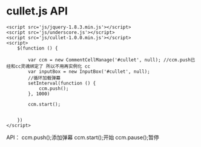 # cullet.js API

	<script src='js/jquery-1.8.3.min.js'></script>
	<script src='js/underscore.js'></script>
	<script src='js/cullet-1.0.0.min.js'></script>
	<script>
		$(function () {

			var ccm = new CommentCellManage('#cullet', null); //ccm.push已经和cc灵魂绑定了 所以不用再实例化 cc
			var inputBox = new InputBox('#cullet', null);
			//循环加载弹幕
			setInterval(function () {
				ccm.push();
			}, 1000)

			ccm.start();


		})
	</script>

API：
ccm.push();添加弹幕
ccm.start();开始
ccm.pause();暂停